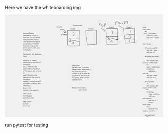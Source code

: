 Here we have the whiteboarding img 

![WhiteBoardingImg](../../../assets/stackandqueue1.png)

run pytest for testing  